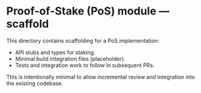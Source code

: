 # Proof-of-Stake (PoS) module — scaffold

This directory contains scaffolding for a PoS implementation:
- API stubs and types for staking.
- Minimal build integration files (placeholder).
- Tests and integration work to follow in subsequent PRs.

This is intentionally minimal to allow incremental review and integration into the existing codebase.
